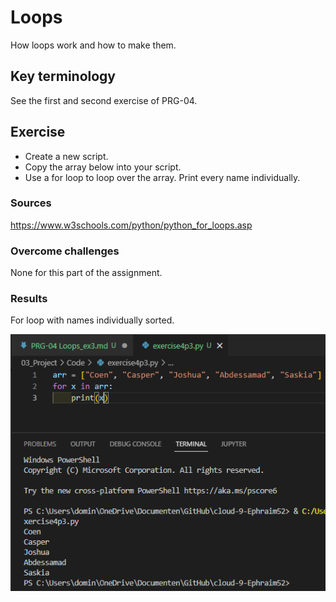 # Loops
How loops work and how to make them.

## Key terminology
See the first and second exercise of PRG-04.

## Exercise
- Create a new script.
- Copy the array below into your script.
- Use a for loop to loop over the array. Print every name individually.

### Sources
https://www.w3schools.com/python/python_for_loops.asp

### Overcome challenges
None for this part of the assignment.

### Results
For loop with names individually sorted.

![alt text](https://github.com/Techgrounds-Cloud-9/cloud-9-Ephraim52/blob/28982bf7fe02fa1db052587c76e13b60695f9cc0/00_includes/week%204/assignment%204/PRG-04_exercise3.png)
